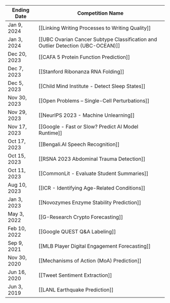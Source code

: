  
| Ending Date | Competition Name |
| ---- | ---- |
| Jan 9, 2024 | [[Linking Writing Processes to Writing Quality]] |
| Jan 3, 2024 | [[UBC Ovarian Cancer Subtype Classification and Outlier Detection (UBC-OCEAN)]] |
| Dec 20, 2023 | [[CAFA 5 Protein Function Prediction]] |
| Dec 7, 2023 | [[Stanford Ribonanza RNA Folding]] |
| Dec 5, 2023 | [[Child Mind Institute - Detect Sleep States]] |
| Nov 30, 2023 | [[Open Problems – Single-Cell Perturbations]] |
| Nov 29, 2023 | [[NeurIPS 2023 - Machine Unlearning]] |
| Nov 17, 2023 | [[Google - Fast or Slow? Predict AI Model Runtime]] |
| Oct 17, 2023 | [[Bengali.AI Speech Recognition]] |
| Oct 15, 2023 | [[RSNA 2023 Abdominal Trauma Detection]] |
| Oct 11, 2023 | [[CommonLit - Evaluate Student Summaries]] |
| Aug 10, 2023 | [[ICR - Identifying Age-Related Conditions]] |
| Jan 3, 2023 | [[Novozymes Enzyme Stability Prediction]] |
| May 3, 2022 | [[G-Research Crypto Forecasting]] |
| Feb 10, 2022 | [[Google QUEST Q&A Labeling]] |
| Sep 9, 2021 | [[MLB Player Digital Engagement Forecasting]] |
| Nov 30, 2020 | [[Mechanisms of Action (MoA) Prediction]] |
| Jun 16, 2020 | [[Tweet Sentiment Extraction]] |
| Jun 3, 2019 | [[LANL Earthquake Prediction]] |
